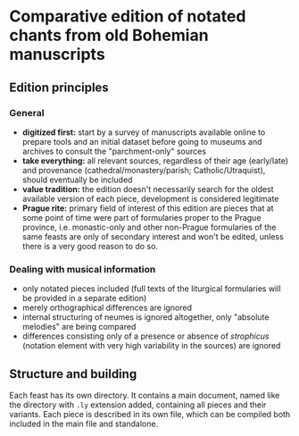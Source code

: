 # Comparative edition of notated chants from old Bohemian manuscripts

## Edition principles

### General

* **digitized first:** start by a survey of manuscripts available online to prepare tools and an initial dataset before going to museums and archives to consult the "parchment-only" sources
* **take everything:** all relevant sources, regardless of their age (early/late) and provenance (cathedral/monastery/parish; Catholic/Utraquist), should eventually be included
* **value tradition:** the edition doesn't necessarily search for the oldest available version of each piece, development is considered legitimate
* **Prague rite:** primary field of interest of this edition are pieces that at some point of time were part of formularies proper to the Prague province, i.e. monastic-only and other non-Prague formularies of the same feasts are only of secondary interest and won't be edited, unless there is a very good reason to do so.

### Dealing with musical information

* only notated pieces included (full texts of the liturgical formularies will be provided in a separate edition)
* merely orthographical differences are ignored
* internal structuring of neumes is ignored altogether, only "absolute melodies" are being compared
* differences consisting only of a presence or absence of *strophicus* (notation element with very high variability in the sources) are ignored

## Structure and building

Each feast has its own directory.
It contains a main document, named like the directory with `.ly`
extension added, containing all pieces and their variants.
Each piece is described in its own file, which can be compiled
both included in the main file and standalone.

